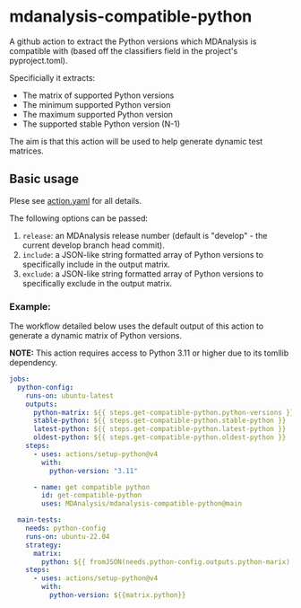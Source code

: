 # mdanalysis-compatible-python

A github action to extract the Python versions which MDAnalysis
is compatible with (based off the classifiers field in the project's
pyproject.toml).

Specificially it extracts:
  * The matrix of supported Python versions
  * The minimum supported Python version
  * The maximum supported Python version
  * The supported stable Python version (N-1)

The aim is that this action will be used to help generate
dynamic test matrices.

## Basic usage

Plese see [action.yaml]() for all details.

The following options can be passed:

1. `release`: an MDAnalysis release number (default is "develop" - the current develop branch head commit).
2. `include`: a JSON-like string formatted array of Python versions to specifically include in the output matrix.
3. `exclude`: a JSON-like string formatted array of Python versions to specifically exclude in the output matrix.


### Example:

The workflow detailed below uses the default output of this action to generate a dynamic matrix of Python versions.

**NOTE:** This action requires access to Python 3.11 or higher due to its tomllib dependency.

```yaml
jobs:
  python-config:
    runs-on: ubuntu-latest
    outputs:
      python-matrix: ${{ steps.get-compatible-python.python-versions }}
      stable-python: ${{ steps.get-compatible-python.stable-python }}
      latest-python: ${{ steps.get-compatible-python.latest-python }}
      oldest-python: ${{ steps.get-compatible-python.oldest-python }}
    steps:
      - uses: actions/setup-python@v4
        with:
          python-version: "3.11"

      - name: get compatible python
        id: get-compatible-python
        uses: MDAnalysis/mdanalysis-compatible-python@main

  main-tests:
    needs: python-config
    runs-on: ubuntu-22.04
    strategy:
      matrix:
        python: ${{ fromJSON(needs.python-config.outputs.python-marix) }}
    steps:
      - uses: actions/setup-python@v4
        with:
          python-version: ${{matrix.python}}
```
